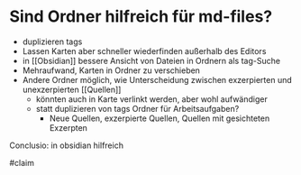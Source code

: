 # Sind Ordner hilfreich für md-files?
- duplizieren tags
- Lassen Karten aber schneller wiederfinden außerhalb des Editors
- in [[Obsidian]] bessere Ansicht von Dateien in Ordnern als tag-Suche
- Mehraufwand, Karten in Ordner zu verschieben
- Andere Ordner möglich, wie Unterscheidung zwischen exzerpierten und unexzerpierten [[Quellen]]
	- könnten auch in Karte verlinkt werden, aber wohl aufwändiger
	- statt duplizieren von tags Ordner für Arbeitsaufgaben?
		- Neue Quellen, exzerpierte Quellen, Quellen mit gesichteten Exzerpten

Conclusio: in obsidian hilfreich

#claim 